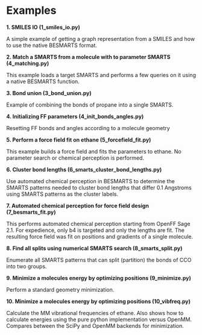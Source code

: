
Examples
========

__1.  SMILES IO (1_smiles_io.py)__

A simple example of getting a graph representation from a SMILES and how to use
the native BESMARTS format.

__2. Match a SMARTS from a molecule with to parameter SMARTS (4_matching.py)__

This example loads a target SMARTS and performs a few queries on it using
a native BESMARTS function.

__3. Bond union (3_bond_union.py)__

Example of combining the bonds of propane into a single SMARTS.

__4. Initializing FF parameters (4_init_bonds_angles.py)__

Resetting FF bonds and angles according to a molecule geometry

__5. Perform a force field fit on ethane (5_forcefield_fit.py)__

This example builds a force field and fits the parameters to ethane. No
parameter search or chemical perception is performed.

__6. Cluster bond lengths (6_smarts_cluster_bond_lengths.py)__

Use automated chemical perception in BESMARTS to determine the SMARTS patterns
needed to cluster bond lengths that differ 0.1 Angstroms using SMARTS patterns
as the cluster labels.

__7. Automated chemical perception for force field design (7_besmarts_fit.py)__

This performs automated chemical perception starting from OpenFF Sage 2.1. For
expedience, only b4 is targeted and only the lengths are fit. The resulting
force field was fit on positions and gradients of a single molecule.

__8. Find all splits using numerical SMARTS search (8_smarts_split.py)__

Enumerate all SMARTS patterns that can split (partition) the bonds of CCO into
two groups.

__9. Minimize a molecules energy by optimizing positions (9_minimize.py)__

Perform a standard geometry minimization.

__10. Minimize a molecules energy by optimizing positions (10_vibfreq.py)__

Calculate the MM vibrational frequencies of ethane. Also shows how to calculate
energies using the pure python implementation versus OpenMM. Compares between
the SciPy and OpenMM backends for minimization.
